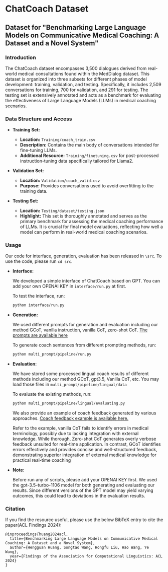 # ChatCoach Dataset

## Dataset for "Benchmarking Large Language Models on Communicative Medical Coaching: A Dataset and a Novel System"

### Introduction

The ChatCoach dataset encompasses 3,500 dialogues derived from real-world medical consultations found within the MedDialog dataset. This dataset is organized into three subsets for different phases of model development: training, validation, and testing. Specifically, it includes 2,509 conversations for training, 700 for validation, and 291 for testing. The testing set is extensively annotated and acts as a benchmark for evaluating the effectiveness of Large Language Models (LLMs) in medical coaching scenarios.

### Data Structure and Access

- **Training Set:** 
    - **Location:** `Training/coach_train.csv`
    - **Description:** Contains the main body of conversations intended for fine-tuning LLMs.
    - **Additional Resource:** `Training/finetuning.csv` for post-processed instruction-tuning data specifically tailored for Llama2.
     
- **Validation Set:** 
    - **Location:** `Validation/coach_valid.csv`
    - **Purpose:** Provides conversations used to avoid overfitting to the training data.

- **Testing Set:** 
    - **Location:** `Testing/dataset/testing.json`
    - **Highlight:** This set is thoroughly annotated and serves as the primary benchmark for assessing the medical coaching performance of LLMs. It is crucial for final model evaluations, reflecting how well a model can perform in real-world medical coaching scenarios.


### Usage
Our code for interface, generation, evaluation has been released in ```\src```. To use the code, please run ```cd src```.

* **Interface:** 

  We developed a simple interface of ChatCoach based on GPT. You can add your own OPENAI KEY in `interface/run.py` at first.

  To test the interface, run: 
  ```bash
  python interface/run.py

- **Generation:**
    
  We used different prompts for generation and evaluation including our method GCoT, vanilla instruction, 
  vanilla CoT, zero-shot CoT. 
  [The prompts are available here](https://github.com/zerowst/Chatcoach/blob/main/src/multi_prompt/prompts.py)
        
  To generate coach sentences from different prompting methods, run:
  ```bash
  python multi_prompt/pipeline/run.py

- **Evaluation:**
    
  We have stored some processed lingual coach results of different methods including our method GCoT, gpt3.5,
    Vanilla CoT, etc. You may load those files in ```multi_prompt/pipeline/lingual/data```
    
  To evaluate the existing methods, run:
  ```bash
  python multi_prompt/pipeline/lingual/evaluating.py
  ```
  We also provide an example of coach feedback generated by various approaches. 
  [Coach feedback example is available here.](https://github.com/zerowst/Chatcoach/blob/main/src/multi_prompt/coach.png)
  
   Refer to the example, vanilla CoT fails to identify errors in medical terminology, possibly due to lacking integration with external knowledge. While thorough, Zero-shot
   CoT generates overly verbose feedback unsuited for real-time application. In contrast, GCoT identifies errors
   effectively and provides concise and well-structured feedback, demonstrating superior integration of external
   medical knowledge for practical real-time coaching
* **Note:** 
    
    Before run any of scripts, please add your OPENAI KEY first.
    We used the gpt-3.5-turbo-1106 model for both generating and evaluating our results. 
    Since different versions of the GPT model may yield varying outcomes, 
    this could lead to deviations in the evaluation results.

### Citation
If you find the resource useful, please use the below BibTeX entry to cite the paper(ACL Findings 2024):
```
@inproceedings{huang2024acl,
  title={Benchmarking Large Language Models on Communicative Medical Coaching: A Dataset and a Novel System},
  author={Hengguan Huang, Songtao Wang, Hongfu Liu, Hao Wang, Ye Wang},
  year={Findings of the Association for Computational Linguistics: ACL 2024}
}


```




